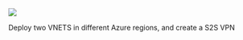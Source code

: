 <a href="https://portal.azure.com/#create/Microsoft.Template/uri/https%3A%2F%2Fraw.githubusercontent.com%2Favodovnik%2Fazurevnettovnet%2Fmaster%2F1.json" target="_blank">
    <img src="http://azuredeploy.net/deploybutton.png"/>
</a>

Deploy two VNETS in different Azure regions, and create a S2S VPN
